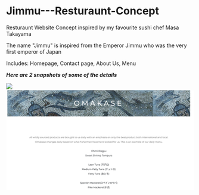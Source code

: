 # Jimmu---Resturaunt-Concept


Resturaunt Website Concept inspired by my favourite sushi chef Masa Takayama

The name "Jimmu" is inspired from the Emperor Jimmu who was the very first emperor of Japan


Includes: Homepage, Contact page, About Us, Menu


***Here are 2 snapshots of some of the details***

![](JimmuHomePage.png)
![](JimmuMenu.png)

